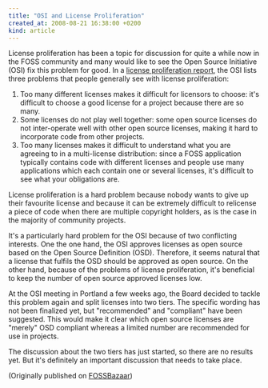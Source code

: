 ```yaml
---
title: "OSI and License Proliferation"
created_at: 2008-08-21 16:38:00 +0200
kind: article
---
```


License proliferation has been a topic for discussion for quite a while now
in the FOSS community and many would like to see the Open Source Initiative
(OSI) fix this problem for good.  In a <a
href="http://opensource.org/proliferation-report">license proliferation
report</a>, the OSI lists three problems that people generally see with
license proliferation:

<ol>

<li>Too many different licenses makes it difficult for licensors to choose:
it's difficult to choose a good license for a project because there are so
many.</li>

<li>Some licenses do not play well together: some open source licenses do
not inter-operate well with other open source licenses, making it hard to
incorporate code from other projects.</li>

<li>Too many licenses makes it difficult to understand what you are
agreeing to in a multi-license distribution: since a FOSS application
typically contains code with different licenses and people use many
applications which each contain one or several licenses, it's difficult to
see what your obligations are.</li>

</ol>

License proliferation is a hard problem because nobody wants to give up
their favourite license and because it can be extremely difficult to
relicense a piece of code when there are multiple copyright holders, as is
the case in the majority of community projects.

It's a particularly hard problem for the OSI because of two conflicting
interests.  One the one hand, the OSI approves licenses as open source
based on the Open Source Definition (OSD).  Therefore, it seems natural
that a license that fulfils the OSD should be approved as open source.  On
the other hand, because of the problems of license proliferation, it's
beneficial to keep the number of open source approved licenses low.

At the OSI meeting in Portland a few weeks ago, the Board decided to tackle
this problem again and split licenses into two tiers.  The specific wording
has not been finalized yet, but &quot;recommended&quot; and
&quot;compliant&quot; have been suggested.  This would make it clear which
open source licenses are &quot;merely&quot; OSD compliant whereas a limited
number are recommended for use in projects.

The discussion about the two tiers has just started, so there are no
results yet.  But it's definitely an important discussion that needs to
take place.

(Originally published on <a href = "https://fossbazaar.org/">FOSSBazaar</a>)

